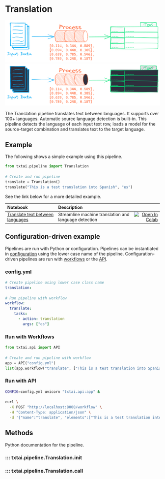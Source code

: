 # Translation

![pipeline](../../images/pipeline.png#only-light)
![pipeline](../../images/pipeline-dark.png#only-dark)

The Translation pipeline translates text between languages. It supports over 100+ languages. Automatic source language detection is built-in. This pipeline detects the language of each input text row, loads a model for the source-target combination and translates text to the target language.

## Example

The following shows a simple example using this pipeline.

```python
from txtai.pipeline import Translation

# Create and run pipeline
translate = Translation()
translate("This is a test translation into Spanish", "es")
```

See the link below for a more detailed example.

| Notebook  | Description  |       |
|:----------|:-------------|------:|
| [Translate text between languages](https://github.com/neuml/txtai/blob/master/examples/12_Translate_text_between_languages.ipynb) | Streamline machine translation and language detection | [![Open In Colab](https://colab.research.google.com/assets/colab-badge.svg)](https://colab.research.google.com/github/neuml/txtai/blob/master/examples/12_Translate_text_between_languages.ipynb) |

## Configuration-driven example

Pipelines are run with Python or configuration. Pipelines can be instantiated in [configuration](../../../api/configuration/#pipeline) using the lower case name of the pipeline. Configuration-driven pipelines are run with [workflows](../../../workflow/#configuration-driven-example) or the [API](../../../api).

### config.yml
```yaml
# Create pipeline using lower case class name
translation:

# Run pipeline with workflow
workflow:
  translate:
    tasks:
      - action: translation
        args: ["es"]
```

### Run with Workflows

```python
from txtai.api import API

# Create and run pipeline with workflow
app = API("config.yml")
list(app.workflow("translate", ["This is a test translation into Spanish"]))
```

### Run with API

```bash
CONFIG=config.yml uvicorn "txtai.api:app" &

curl \
  -X POST "http://localhost:8000/workflow" \
  -H "Content-Type: application/json" \
  -d '{"name":"translate", "elements":["This is a test translation into Spanish"]}'
```

## Methods 

Python documentation for the pipeline.

### ::: txtai.pipeline.Translation.__init__
### ::: txtai.pipeline.Translation.__call__
